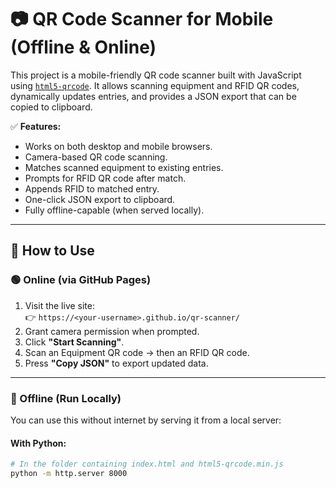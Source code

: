 # 📷 QR Code Scanner for Mobile (Offline & Online)

This project is a mobile-friendly QR code scanner built with JavaScript using [`html5-qrcode`](https://github.com/mebjas/html5-qrcode). It allows scanning equipment and RFID QR codes, dynamically updates entries, and provides a JSON export that can be copied to clipboard.

✅ **Features:**
- Works on both desktop and mobile browsers.
- Camera-based QR code scanning.
- Matches scanned equipment to existing entries.
- Prompts for RFID QR code after match.
- Appends RFID to matched entry.
- One-click JSON export to clipboard.
- Fully offline-capable (when served locally).

---

## 🚀 How to Use

### 🟢 Online (via GitHub Pages)
1. Visit the live site:  
   👉 `https://<your-username>.github.io/qr-scanner/`
2. Grant camera permission when prompted.
3. Click **"Start Scanning"**.
4. Scan an Equipment QR code → then an RFID QR code.
5. Press **"Copy JSON"** to export updated data.

---

### 🔧 Offline (Run Locally)
You can use this without internet by serving it from a local server:

#### With Python:
```bash
# In the folder containing index.html and html5-qrcode.min.js
python -m http.server 8000
